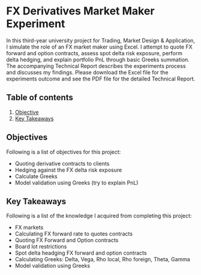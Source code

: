# FX Derivatives Market Maker Experiment

In this third-year university project for Trading, Market Design & Application, I simulate the role of an FX market maker using Excel. I attempt to quote FX forward and option contracts, assess spot delta risk exposure, perform delta hedging, and explain portfolio PnL through basic Greeks summation. The accompanying Technical Report describes the experiments process and discusses my findings. Please download the Excel file for the experiments outcome and see the PDF file for the detailed Technical Report.

## Table of contents
1. [Objective](#objective)
2. [Key Takeaways](#key_takeaways)

<a name="objectives"></a>
## Objectives
Following is a list of objectives for this project:
- Quoting derivative contracts to clients
- Hedging against the FX delta risk exposure
- Calculate Greeks
- Model validation using Greeks (try to explain PnL)
	
 <a name="key_takeaways"></a>
## Key Takeaways
Following is a list of the knowledge I acquired from completing this project:
- FX markets
- Calculating FX forward rate to quotes contracts
- Quoting FX Forward and Option contracts
- Board lot restrictions 
- Spot delta headging FX forward and option contracts
- Calculating Greeks: Delta, Vega, Rho local, Rho foreign, Theta, Gamma
- Model validation using Greeks

